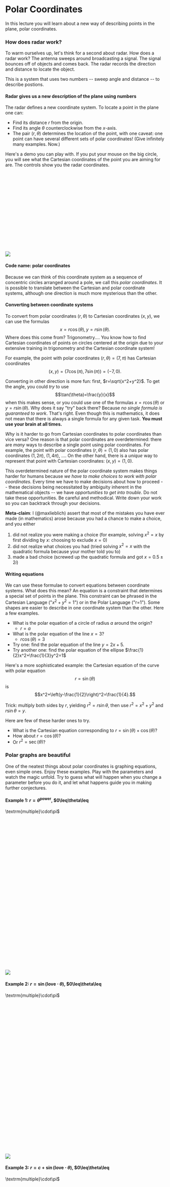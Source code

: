 Polar Coordinates
=================

In this lecture you will learn about a new way of describing points in the plane, polar coordinates.

### How does radar work?

To warm ourselves up, let's think for a second about radar. 
How does a radar work? The antenna sweeps around broadcasting a signal. The signal bounces off of objects and comes back. The radar records the direction and distance to locate the object.

This is a system that uses two numbers -- sweep angle and distance -- to describe postions.

#### Radar gives us a new description of the plane using numbers

The radar defines a new coordinate system. To locate a point in the
plane one can:

-   Find its distance $r$ from the origin.
-   Find its angle $\theta$ counterclockwise from the $x$-axis.
-   The pair $(r,\theta)$ determines the location of the point, with
    one caveat: one point can have several different sets of polar
    coordinates! (Give infinitely many examples. Now.)

Here's a demo you can play with. If you put your mouse on the big circle, you will see what the Cartesian coordinates of the point you are aiming for are. The controls show you the radar coordinates.

<div id="radar-system">
<div id="democontainer" style="height: 250px; width: 400px"></div>
<div id="democontrols" style="font-size:small"></div>
<img src="media/lecture-9-radar-system.png"></img>
</div>
<script type="text/javascript">
//<![CDATA[
(function(){
    firstdemo = function() {
    $("div#radar-system> img").hide();
    var demo, graph, gui, previousPoint, rcontrol, showTooltip, thetacontrol;
    demo = function() {
      this.r = 1;
      this.theta = 0;
      this.render = function(rad, theta) {
        var d1, data, options, p1, t;
        d1 = [];
        p1 = [[rad * Math.cos(theta), rad * Math.sin(theta)]];
        t = 0;
        while (t <= 2 * Math.PI) {
          d1.push([rad * Math.cos(t), rad * Math.sin(t)]);
          t += 0.01;
        }
        data = [
          d1, {
            data: p1,
            color: "purple",
            hoverable: true,
            points: {
              show: true
            }
          }
        ];
        options = {
          series: {
            lines: {
              show: true,
              shadowSize: 0
            }
          },
          grid: {
            hoverable: true
          },
          xaxis: {
            max: 6,
            min: -6
          },
          yaxis: {
            max: 3.75,
            min: -3.75
          }
        };
        $.plot($("#democontainer"), data, options);
        return null;
      };
      return null;
    };
    graph = new demo();
    gui = new dat.GUI({
      autoPlace: false
    });
    $("#democontrols").append(gui.domElement);
    rcontrol = gui.add(graph, "r", 0, 3.5);
    thetacontrol = gui.add(graph, "theta", 0, 2 * Math.PI);
    graph.render(graph.r, graph.theta);
    rcontrol.onChange(function(value) {
      graph.render(value, graph.theta);
      return null;
    });
    thetacontrol.onChange(function(value) {
      graph.render(graph.r, value);
      return null;
    });
    showTooltip = function(x, y, contents) {
      $("<div id=\"tooltip\">" + contents + "</div>").css({
        position: "absolute",
        display: "none",
        top: y + 5,
        left: x + 5,
        border: "1px solid #fdd",
        padding: "2px",
        "background-color": "#fee",
        opacity: 0.80
      }).appendTo("body").fadeIn(200);
      return null;
    };
    previousPoint = null;
    $("#democontainer").bind("plothover", function(event, pos, item) {
      var x, y;
      $("#x").text(pos.x.toFixed(2));
      $("#y").text(pos.y.toFixed(2));
      if (item) {
        if (previousPoint !== item.dataIndex) {
          previousPoint = item.dataIndex;
          $("#tooltip").remove();
          x = item.datapoint[0].toFixed(2);
          y = item.datapoint[1].toFixed(2);
          showTooltip(item.pageX, item.pageY, "(" + x + "," + y + ")");
        }
      } else {
        $("#tooltip").remove();
      }
      return null;
    });
    return null;
  };

  firstdemo();

}());
//]]>
</script>


#### Code name: polar coordinates

Because we can think of this coordinate system as a sequence of concentric circles arranged around a pole, we call this *polar coordinates*. It is possible to translate between the Cartesian and polar coordinate systems, although one direction is much more mysterious than the other.

#### Converting between coordinate systems

To convert from polar coordinates $(r, \theta)$ to Cartesian coordinates $(x, y)$, we can use the formulas $$x=r\cos(\theta),
    y=r\sin(\theta).$$
Where does this come from? Trigonometry.... You know how to find Cartesian coordinates of points on circles centered at the origin due to your extensive training in trigonometry and the Cartesian coordinate system!

For example, the point with polar coordinates $(r,\theta)=(7,\pi)$ has Cartesian coordinates $$(x,y)=(7\cos(\pi),7\sin(\pi))=(-7,0).$$

Converting in other direction is more fun: first, $r=\sqrt{x^2+y^2}$. To get the angle, you could *try* to use $$\tan(\theta)=\frac{y}{x}$$ when this makes sense, or you could use one of the formulas $x=r\cos(\theta)$ or $y=r\sin(\theta)$. Why does it say "try" back there? Because *no single formula is guaranteed to work*. That's right. Even though this is mathematics, it does not mean that there is always a single formula for any given task. **You must use your brain at all times.** 

*Why* is it harder to go from Cartesian coordinates to polar coordinates than vice versa? One reason is that polar coordinates are overdetermined: there are *many* ways to describe a single point using polar coordinates. For example, the point with polar coordinates $(r, \theta) = (1, 0)$ also has polar coordinates $(1, 2\pi)$, $(1, 4\pi)$, .... On the other hand, there is a *unique* way to represent that point with Cartesian coordinates: $(x, y) = (1, 0)$. 

This overdetermined nature of the polar coordinate system makes things harder for humans because *we have to make choices to work with polar coordinates*. Every time we have to make decisions about how to proceed -- these decisions being necessitated by ambiguity inherent in the mathematical objects -- we have *opportunities to get into trouble*. Do not take these opportunities. Be careful and methodical. Write down your work so you can backtrack through your decisions.

**Meta-claim**: I (@maxlieblich) assert that most of the mistakes you have ever made (in mathematics) arose because you had a chance to make a choice, and you either

1. did not realize you were making a choice (for example, solving $x^2=x$ by first dividing by $x$: choosing to exclude $x=0$)
2. did not realize what choices you had (tried solving $x^2=x$ with the quadratic formula because your mother told you to)
3. made a bad choice (screwed up the quadratic formula and got $x = 0.5 \pm 2 i$)

#### Writing equations

We can use these formulae to convert equations between coordinate systems. What does this mean? An equation is a constraint that determines a special set of points in the plane. This constraint can be phrased in the Cartesian Language ("$x^2+y^2=1$") or in the Polar Language ("r=1"). Some shapes are easier to describe in one coordinate system than the other. Here a few examples.

-   What is the polar equation of a circle of radius $a$ around the
    origin?
    -   $r=a$
-   What is the polar equation of the line $x=3$?
    -   $r\cos(\theta)=3$
-   Try one: find the polar equation of the line $y=2x+5$.
-   Try another one: find the polar equation of the ellipse
    $\frac{1}{2}x^2+\frac{1}{3}y^2=1$

Here's a more sophisticated example: the Cartesian equation of the curve with polar equation $$r=\sin(\theta)$$ is $$x^2+\left(y-\frac{1}{2}\right)^2=\frac{1}{4}.$$

Trick: multiply both sides by $r$, yielding $r^2=r\sin\theta$,
then use $r^2=x^2+y^2$ and $r\sin\theta=y$.

Here are few of these harder ones to try.

-   What is the Cartesian equation corresponding to $r=\sin(\theta)+\cos(\theta)$?
-   How about $r=\cos(\theta)$?
-   Or $r^2=\sec(\theta)$?


### Polar graphs are beautiful

One of the neatest things about polar coordinates is graphing equations, even simple ones. Enjoy these examples. Play with the parameters and watch the magic unfold. Try to guess what will happen when you change a parameter before you do it, and let what happens guide you in making further conjectures.

#### Example 1: $r=\theta^{\textrm{power}}$, $0\leq\theta\leq
\textrm{multiple}\cdot\pi$

<div id="plotstickers1-container">
<div id="plotstickers1controls" style="font-size: small; margin-bottom: 20px;"></div>
<div id="plotstickers1" style="width: 470px; height: 470px"></div>
<img src="media/lecture-9-plotstickers1.png"></img>
</div>
<script type="text/javascript">
//<![CDATA[
(function(){
    plotstickers1 = function() {
    $("#plotstickers1-container img").hide();
    var gui, multiplecontrol, powercontrol, snail, spiral;
    spiral = function() {
      this.power = 1;
      this.multiple = 2;
      this.render = function(p, m) {
        var d1, data, nut, options, t;
        d1 = [];
        t = 0;
        while (t <= m * Math.PI) {
          d1.push([Math.pow(t, p) * Math.cos(t), Math.pow(t, p) * Math.sin(t)]);
          t += 0.01;
        }
        data = [d1];
        nut = Math.max(Math.pow(this.multiple * Math.PI, this.power), 1 / Math.pow(this.multiple * Math.PI, this.power));
        options = {
          series: {
            lines: {
              show: true,
              shadowSize: 0
            }
          },
          xaxis: {
            max: nut,
            min: -nut
          },
          yaxis: {
            max: nut,
            min: -nut
          }
        };
        $.plot($("#plotstickers1"), data, options);
        return null;
      };
      return null;
    };
    snail = new spiral();
    gui = new dat.GUI({
      autoPlace: false
    });
    $("#plotstickers1controls").append(gui.domElement);
    powercontrol = gui.add(snail, "power", -2, 3);
    multiplecontrol = gui.add(snail, "multiple", 1, 10);
    snail.render(snail.power, snail.multiple);
    powercontrol.onChange(function(value) {
      snail.render(value, snail.multiple);
      return null;
    });
    multiplecontrol.onChange(function(value) {
      snail.render(snail.power, value);
      return null;
    });
    return null;
  };

  plotstickers1();
}());
//]]>
</script>

#### Example 2: $r=\sin(\textrm{love}\cdot\theta)$, $0\leq\theta\leq
\textrm{multiple}\cdot\pi$
<div id="plotstickers2-container">
<div id="plotstickers2controls" style="font-size: small; margin-bottom: 20px;"></div>
<div id="plotstickers2" style="width: 470px; height: 470px"></div>
<img src="media/lecture-9-plotstickers2.png"></img>
</div>
<script type="text/javascript">
//<![CDATA[
(function(){
    plotstickers2 = function() {
    $("#plotstickers2-container img").hide();
    var bowl, gui, multiplecontrol, powercontrol, yummy;
    yummy = function() {
      this.love = 8 / 5;
      this.multiple = 10;
      this.render = function(p, m) {
        var d1, data, options, t;
        d1 = [];
        t = 0;
        while (t <= m * Math.PI) {
          d1.push([Math.sin(p * t) * Math.cos(t), Math.sin(p * t) * Math.sin(t)]);
          t += 0.01;
        }
        data = [d1];
        options = {
          series: {
            lines: {
              show: true,
              shadowSize: 0
            }
          },
          xaxis: {
            max: 1,
            min: -1
          },
          yaxis: {
            max: 1,
            min: -1
          }
        };
        $.plot($("#plotstickers2"), data, options);
        return null;
      };
      return null;
    };
    bowl = new yummy();
    gui = new dat.GUI({
      autoPlace: false
    });
    $("#plotstickers2controls").append(gui.domElement);
    powercontrol = gui.add(bowl, "love", 0, 5).step(0.1);
    multiplecontrol = gui.add(bowl, "multiple", 10, 50);
    bowl.render(bowl.love, bowl.multiple);
    powercontrol.onChange(function(value) {
      bowl.render(value, bowl.multiple);
      return null;
    });
    multiplecontrol.onChange(function(value) {
      bowl.render(bowl.love, value);
      return null;
    });
    return null;
  };

  plotstickers2();
}());
//]]>
</script>

#### Example 3: $r=c+\sin(\textrm{love}\cdot\theta)$, $0\leq\theta\leq
\textrm{multiple}\cdot\pi$
<div id="plotstickers3-container">
<div id="plotstickers3controls" style="font-size: small; margin-bottom: 20px;"></div>
<div id="plotstickers3" style="width: 470px; height: 470px"></div>
<img src="media/lecture-9-plotstickers3.png"></img>
</div>
<script type="text/javascript">
//<![CDATA[
(function(){
    plotstickers3 = function() {
    $("#plotstickers3-container img").hide();
    var bowl, ccontrol, gui, jiggly, multiplecontrol, powercontrol;
    jiggly = function() {
      this.c = 1;
      this.love = 1;
      this.multiple = 2;
      this.render = function(c, p, m) {
        var d1, data, options, t;
        d1 = [];
        t = 0;
        while (t <= m * Math.PI) {
          d1.push([(c + Math.sin(p * t)) * Math.cos(t), (c + Math.sin(p * t)) * Math.sin(t)]);
          t += 0.01;
        }
        data = [d1];
        options = {
          series: {
            lines: {
              show: true,
              shadowSize: 0
            }
          },
          xaxis: {
            max: 6,
            min: -6
          },
          yaxis: {
            max: 6,
            min: -6
          }
        };
        $.plot($("#plotstickers3"), data, options);
        return null;
      };
      return null;
    };
    bowl = new jiggly();
    gui = new dat.GUI({
      autoPlace: false
    });
    $("#plotstickers3controls").append(gui.domElement);
    powercontrol = gui.add(bowl, "love", 0, 5).step(0.1);
    multiplecontrol = gui.add(bowl, "multiple", 1, 50);
    ccontrol = gui.add(bowl, "c", 0, 5);
    bowl.render(bowl.c, bowl.love, bowl.multiple);
    powercontrol.onChange(function(value) {
      bowl.render(bowl.c, value, bowl.multiple);
      return null;
    });
    multiplecontrol.onChange(function(value) {
      bowl.render(bowl.c, bowl.love, value);
      return null;
    });
    ccontrol.onChange(function(value) {
      bowl.render(value, bowl.love, bowl.multiple);
      return null;
    });
    return null;
  };

  plotstickers3();
}());
//]]>
</script>

### Videos
[Video chunk 9](http://www.math.washington.edu/~lieblich/Math126/video/9.mp4)

### Content Contributors
@maxlieblich
